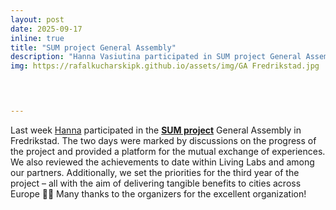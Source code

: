 ```yaml
---
layout: post
date: 2025-09-17
inline: true
title: "SUM project General Assembly"
description: "Hanna Vasiutina participated in SUM project General Assembly"
img: https://rafalkucharskipk.github.io/assets/img/GA Fredrikstad.jpg



      
---
```

Last week [Hanna](https://www.rafalkucharskilab.pl/research/hanna_vasiutina/) participated in the [**SUM project**](https://www.rafalkucharskilab.pl/research/SUM/) General Assembly in Fredrikstad. The two days were marked by discussions on the progress of the project and provided a platform for the mutual exchange of experiences. We also reviewed the achievements to date within Living Labs and among our partners. Additionally, we set the priorities for the third year of the project – all with the aim of delivering tangible benefits to cities across Europe 🌆💪 Many thanks to the organizers for the excellent organization!  
